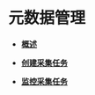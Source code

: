 # 元数据管理<a name="dayu_01_0801"></a>

-   **[概述](概述.md)**  

-   **[创建采集任务](创建采集任务.md)**  

-   **[监控采集任务](监控采集任务.md)**  


